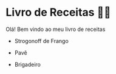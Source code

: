 # Livro de Receitas :man_cook:



Olá! Bem vindo ao meu livro de receitas 

- Strogonoff de Frango

- Pavê


- Brigadeiro
